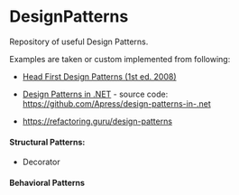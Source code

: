 # DesignPatterns
Repository of useful Design Patterns.

Examples are taken or custom implemented from following:

- [Head First Design Patterns (1st ed. 2008)](https://www.oreilly.com/library/view/head-first-design/0596007124/)
  
- [Design Patterns in .NET](https://www.apress.com/gp/book/9781484243657) - source code: https://github.com/Apress/design-patterns-in-.net 

- https://refactoring.guru/design-patterns

   
#### **Structural Patterns:**
* Decorator

   
#### **Behavioral Patterns**


  

